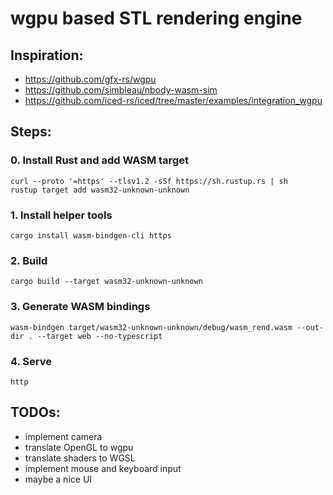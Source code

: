 # wgpu based STL rendering engine
## Inspiration:

* https://github.com/gfx-rs/wgpu
* https://github.com/simbleau/nbody-wasm-sim
* https://github.com/iced-rs/iced/tree/master/examples/integration_wgpu

## Steps:

### 0. Install Rust and add WASM target
```
curl --proto '=https' --tlsv1.2 -sSf https://sh.rustup.rs | sh
rustup target add wasm32-unknown-unknown
```

### 1. Install helper tools
```
cargo install wasm-bindgen-cli https
```

### 2. Build
```
cargo build --target wasm32-unknown-unknown
```

### 3. Generate WASM bindings
```
wasm-bindgen target/wasm32-unknown-unknown/debug/wasm_rend.wasm --out-dir . --target web --no-typescript
```

### 4. Serve
```
http
```

## TODOs:
* implement camera
* translate OpenGL to wgpu
* translate shaders to WGSL
* implement mouse and keyboard input
* maybe a nice UI
